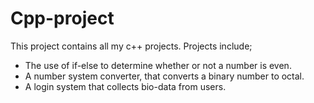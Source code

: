 # Cpp-project
This project contains all my c++ projects.
Projects include; 
- The use of if-else to determine whether or not a number is even.
- A number system converter, that converts a binary number to octal.
- A login system that collects bio-data from users.
